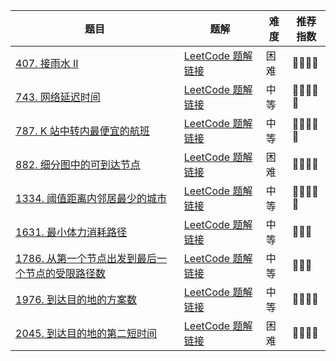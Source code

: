 | 题目                                                         | 题解                                                         | 难度 | 推荐指数 |
| ------------------------------------------------------------ | ------------------------------------------------------------ | ---- | -------- |
| [407. 接雨水 II](https://leetcode-cn.com/problems/trapping-rain-water-ii/) | [LeetCode 题解链接](https://leetcode-cn.com/problems/trapping-rain-water-ii/solution/gong-shui-san-xie-jing-dian-dijkstra-yun-13ik/) | 困难 | 🤩🤩🤩🤩     |
| [743. 网络延迟时间](https://leetcode-cn.com/problems/network-delay-time/) | [LeetCode 题解链接](https://leetcode-cn.com/problems/network-delay-time/solution/gong-shui-san-xie-yi-ti-wu-jie-wu-chong-oghpz/) | 中等 | 🤩🤩🤩🤩🤩    |
| [787. K 站中转内最便宜的航班](https://leetcode-cn.com/problems/cheapest-flights-within-k-stops/) | [LeetCode 题解链接](https://leetcode-cn.com/problems/cheapest-flights-within-k-stops/solution/gong-shui-san-xie-xiang-jie-bellman-ford-dc94/) | 中等 | 🤩🤩🤩🤩🤩    |
| [882. 细分图中的可到达节点](https://leetcode.cn/problems/reachable-nodes-in-subdivided-graph/) | [LeetCode 题解链接](https://leetcode.cn/problems/reachable-nodes-in-subdivided-graph/solution/by-ac_oier-yrhg/) | 困难 | 🤩🤩🤩🤩     |
| [1334. 阈值距离内邻居最少的城市](https://leetcode.cn/problems/find-the-city-with-the-smallest-number-of-neighbors-at-a-threshold-distance/) | [LeetCode 题解链接](https://leetcode.cn/problems/find-the-city-with-the-smallest-number-of-neighbors-at-a-threshold-distance/solutions/2526052/gong-shui-san-xie-han-gai-suo-you-cun-tu-svq7/) | 中等 | 🤩🤩🤩🤩🤩    |
| [1631. 最小体力消耗路径](https://leetcode-cn.com/problems/path-with-minimum-effort/) | [LeetCode 题解链接](https://leetcode-cn.com/problems/path-with-minimum-effort/solution/fan-zheng-fa-zheng-ming-si-lu-de-he-fa-x-ohby/) | 中等 | 🤩🤩🤩      |
| [1786. 从第一个节点出发到最后一个节点的受限路径数](https://leetcode-cn.com/problems/number-of-restricted-paths-from-first-to-last-node/) | [LeetCode 题解链接](https://leetcode-cn.com/problems/number-of-restricted-paths-from-first-to-last-node/solution/xiang-jie-dui-you-hua-dijkstra-dong-tai-i6j0d/) | 中等 | 🤩🤩🤩      |
| [1976. 到达目的地的方案数](https://leetcode.cn/problems/number-of-ways-to-arrive-at-destination/) | [LeetCode 题解链接](https://leetcode.cn/problems/number-of-ways-to-arrive-at-destination/solution/by-ac_oier-4ule/) | 中等 | 🤩🤩🤩🤩     |
| [2045. 到达目的地的第二短时间](https://leetcode-cn.com/problems/second-minimum-time-to-reach-destination/) | [LeetCode 题解链接](https://leetcode-cn.com/problems/second-minimum-time-to-reach-destination/solution/gong-shui-san-xie-yi-ti-shuang-jie-dui-y-88np/) | 困难 | 🤩🤩🤩🤩     |

